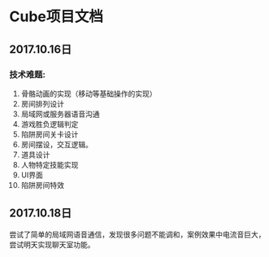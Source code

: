 # Cube项目文档
## 2017.10.16日
### 技术难题:

1. 骨骼动画的实现（移动等基础操作的实现）
2. 房间排列设计
3. 局域网或服务器语音沟通
4. 游戏胜负逻辑判定
5. 陷阱房间关卡设计
6. 房间摆设，交互逻辑。
7. 道具设计
8. 人物特定技能实现
9. UI界面
10. 陷阱房间特效
## 2017.10.18日
尝试了简单的局域网语音通信，发现很多问题不能调和，案例效果中电流音巨大，尝试明天实现聊天室功能。